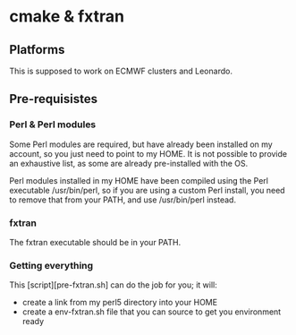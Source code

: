 # cmake & fxtran

## Platforms

This is supposed to work on ECMWF clusters and Leonardo.

## Pre-requisistes

### Perl & Perl modules

Some Perl modules are required, but have already been installed on my account, so you just need to point to my HOME. It is not possible to provide an exhaustive list, as some are already pre-installed with the OS.

Perl modules installed in my HOME have been compiled using the Perl executable /usr/bin/perl, so if you are using a custom Perl install, you need to remove that from your PATH, and use /usr/bin/perl instead.

### fxtran

The fxtran executable should be in your PATH.

### Getting everything

This [script][pre-fxtran.sh] can do the job for you; it will:
- create a link from my perl5 directory into your HOME
- create a env-fxtran.sh file that you can source to get you environment ready
